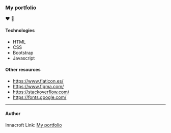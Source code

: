 ### My portfolio
❤  📝 

#### Technologies
- HTML
- CSS
- Bootstrap
- Javascript

#### Other resources
- https://www.flaticon.es/
- https://www.figma.com/
- https://stackoverflow.com/
- https://fonts.google.com/

------------

#### Author
Innacroft
Link:
[My portfolio](https://innacroft.github.io/portfolio/)
